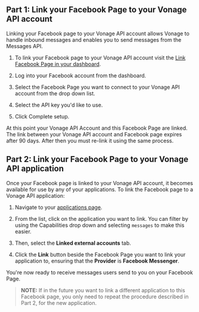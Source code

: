 ## Part 1: Link your Facebook Page to your Vonage API account

Linking your Facebook page to your Vonage API account allows Vonage to handle inbound messages and enables you to send messages from the Messages API.

1. To link your Facebook page to your Vonage API account visit the [Link Facebook Page in your dashboard](https://dashboard.nexmo.com/messages/social-channels/facebook-connect).

2. Log into your Facebook account from the dashboard.

3. Select the Facebook Page you want to connect to your Vonage API account from the drop down list.

4. Select the API key you'd like to use.

5. Click Complete setup.

At this point your Vonage API Account and this Facebook Page are linked. The link between your Vonage API account and Facebook page expires after 90 days. After then you must re-link it using the same process.

## Part 2: Link your Facebook Page to your Vonage API application

Once your Facebook page is linked to your Vonage API account, it becomes available for use by any of your applications. To link the Facebook page to a Vonage API application:

1. Navigate to your [applications page](https://dashboard.nexmo.com/applications).

2. From the list, click on the application you want to link. You can filter by using the Capabilities drop down and selecting `messages` to make this easier.

3. Then, select the **Linked external accounts** tab.

4. Click the **Link** button beside the Facebook Page you want to link your application to, ensuring that the **Provider** is **Facebook Messenger**.

You're now ready to receive messages users send to you on your Facebook Page.

> **NOTE:** If in the future you want to link a different application to this Facebook page, you only need to repeat the procedure described in Part 2, for the new application.
